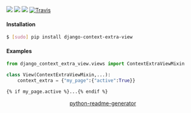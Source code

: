 <!--
https://pypi.org/project/readme-generator/
https://pypi.org/project/python-readme-generator/
-->

[![](https://img.shields.io/pypi/pyversions/django-context-extra-view.svg?longCache=True)](https://pypi.org/project/django-context-extra-view/)
[![](https://img.shields.io/pypi/v/django-context-extra-view.svg?maxAge=3600)](https://pypi.org/project/django-context-extra-view/)
[![](https://img.shields.io/badge/License-Unlicense-blue.svg?longCache=True)](https://unlicense.org/)
[![Travis](https://api.travis-ci.org/andrewp-as-is/django-context-extra-view.py.svg?branch=master)](https://travis-ci.org/andrewp-as-is/django-context-extra-view.py/)

#### Installation
```bash
$ [sudo] pip install django-context-extra-view
```

#### Examples
```python
from django_context_extra_view.views import ContextExtraViewMixin

class View(ContextExtraViewMixin,...):
    context_extra = {"my_page":{"active":True}}
```

```html
{% if my_page.active %}...{% endif %}
```

<p align="center">
    <a href="https://pypi.org/project/python-readme-generator/">python-readme-generator</a>
</p>